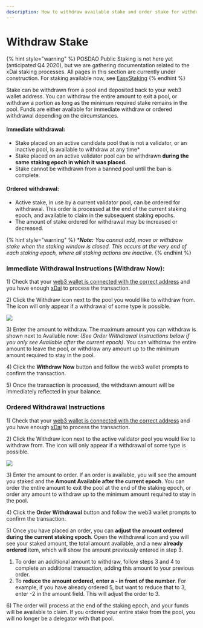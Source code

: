 ```yaml
---
description: How to withdraw available stake and order stake for withdrawal
---
```


# Withdraw Stake

{% hint style="warning" %}
POSDAO Public Staking is not here yet \(anticipated Q4 2020\), but we are gathering documentation related to the xDai staking processes. All pages in this section are currently under construction. For staking available now, see [EasyStaking](../../easy-staking/)
{% endhint %}

Stake can be withdrawn from a pool and deposited back to your web3 wallet address. You can withdraw the entire amount to exit a pool, or withdraw a portion as long as the minimum required stake remains in the pool. Funds are either available for immediate withdraw or ordered withdrawal depending on the circumstances.

#### Immediate withdrawal:

* Stake placed on an active candidate pool that is not a validator, or an inactive pool, is available to withdraw at any time\*
* Stake placed on an active validator pool can be withdrawn **during the same staking epoch in which it was placed.**
* Stake cannot be withdrawn from a banned pool until the ban is complete.

#### Ordered withdrawal:

* Active stake, in use by a current validator pool, can be ordered for withdrawal. This order is processed at the end of the current staking epoch, and available to claim in the subsequent staking epochs.
* The amount of stake ordered for withdrawal may be increased or decreased.

{% hint style="warning" %}
\*_**Note:**_ _You cannot add, move or withdraw stake when the staking window is closed. This occurs at the very end of each staking epoch, where all staking actions are inactive._
{% endhint %}

### Immediate Withdrawal Instructions \(Withdraw Now\):

1\) Check that your [web3 wallet is connected with the correct address](https://forum.poa.network/t/staking-with-a-web3-wallet-metamask-nifty-wallet/2995) and you have enough [xDai](../../../for-users/get-xdai-tokens.md) to process the transaction.

2\) Click the Withdraw icon next to the pool you would like to withdraw from. The icon will only appear if a withdrawal of some type is possible.

![](../../../.gitbook/assets/withdraw_1.png)

3\) Enter the amount to withdraw. The maximum amount you can withdraw is shown next to Available now: _\(See Order Withdrawal Instructions below if you only see Available after the current epoch\)_. You can withdraw the entire amount to leave the pool, or withdraw any amount up to the minimum amount required to stay in the pool.

4\) Click the **Withdraw Now** button and follow the web3 wallet prompts to confirm the transaction.

5\) Once the transaction is processed, the withdrawn amount will be immediately reflected in your balance.

### Ordered Withdrawal Instructions

1\) Check that your [web3 wallet is connected with the correct address](https://forum.poa.network/t/staking-with-a-web3-wallet-metamask-nifty-wallet/2995) and you have enough [xDai](https://forum.poa.network/t/acquire-dpos-and-xdai/2994) to process the transaction.

2\) Click the Withdraw icon next to the active validator pool you would like to withdraw from. The icon will only appear if a withdrawal of some type is possible.

![](../../../.gitbook/assets/withdraw_1.png)

3\) Enter the amount to order. If an order is available, you will see the amount you staked and the **Amount Available after the current epoch**. You can order the entire amount to exit the pool at the end of the staking epoch, or order any amount to withdraw up to the minimum amount required to stay in the pool.

4\) Click the **Order Withdrawal** button and follow the web3 wallet prompts to confirm the transaction.

5\) Once you have placed an order, you can **adjust the amount ordered during the current staking epoch**. Open the withdrawal icon and you will see your staked amount, the total amount available, and a new **already ordered** item, which will show the amount previously entered in step 3.

1. To order an additional amount to withdraw, follow steps 3 and 4 to complete an additional transaction, adding this amount to your previous order.
2. To **reduce the amount ordered, enter a - in front of the number**. For example, if you have already ordered 5, but want to reduce that to 3, enter -2 in the amount field. This will adjust the order to 3.

6\) The order will process at the end of the staking epoch, and your funds will be available to claim. If you ordered your entire stake from the pool, you will no longer be a delegator with that pool.

